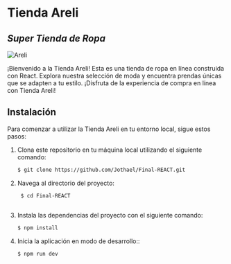 # Tienda Areli
## _Super Tienda de Ropa_
![Areli](https://i.postimg.cc/vTsJkStm/logo.png)

¡Bienvenido a la Tienda Areli! Esta es una tienda de ropa en línea construida con React. Explora nuestra selección de moda y encuentra prendas únicas que se adapten a tu estilo. ¡Disfruta de la experiencia de compra en línea con Tienda Areli!

## Instalación

Para comenzar a utilizar la Tienda Areli en tu entorno local, sigue estos pasos:

1. Clona este repositorio en tu máquina local utilizando el siguiente comando:

   ```bash
   $ git clone https://github.com/Jothael/Final-REACT.git
2. Navega al directorio del proyecto:
   ```bash
    $ cd Final-REACT
    
 3. Instala las dependencias del proyecto con el siguiente comando:
    ```bash
    $ npm install
  4. Inicia la aplicación en modo de desarrollo::  
       ```bash
     $ npm run dev
